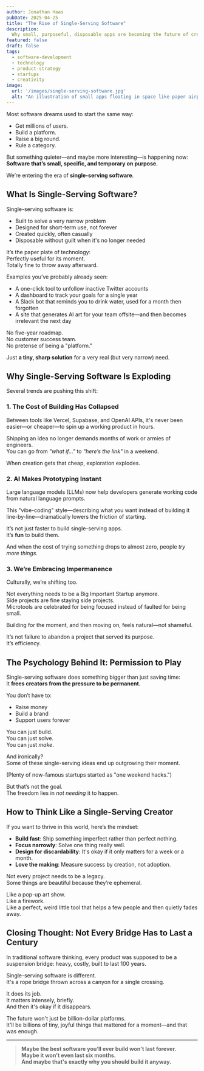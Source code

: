 ```yaml
---
author: Jonathan Haas
pubDate: 2025-04-25
title: "The Rise of Single-Serving Software"
description: 
  Why small, purposeful, disposable apps are becoming the future of creativity—and how AI and vibe-coding are accelerating the trend
featured: false
draft: false
tags:
  - software-development
  - technology
  - product-strategy
  - startups
  - creativity
image:
  url: '/images/single-serving-software.jpg'
  alt: "An illustration of small apps floating in space like paper airplanes, symbolizing fast, disposable software development"
---
```


Most software dreams used to start the same way:

- Get millions of users.
- Build a platform.
- Raise a big round.
- Rule a category.

But something quieter—and maybe more interesting—is happening now:  
**Software that’s small, specific, and temporary on purpose.**

We’re entering the era of **single-serving software**.

## What Is Single-Serving Software?

Single-serving software is:

- Built to solve a very narrow problem
- Designed for short-term use, not forever
- Created quickly, often casually
- Disposable without guilt when it's no longer needed

It’s the paper plate of technology:  
Perfectly useful for its moment.  
Totally fine to throw away afterward.

Examples you’ve probably already seen:

- A one-click tool to unfollow inactive Twitter accounts
- A dashboard to track your goals for a single year
- A Slack bot that reminds you to drink water, used for a month then forgotten
- A site that generates AI art for your team offsite—and then becomes irrelevant the next day

No five-year roadmap.  
No customer success team.  
No pretense of being a "platform."

Just **a tiny, sharp solution** for a very real (but very narrow) need.

## Why Single-Serving Software Is Exploding

Several trends are pushing this shift:

### 1. The Cost of Building Has Collapsed

Between tools like Vercel, Supabase, and OpenAI APIs, it's never been easier—or cheaper—to spin up a working product in hours.

Shipping an idea no longer demands months of work or armies of engineers.  
You can go from *"what if..."* to *"here’s the link"* in a weekend.

When creation gets that cheap, exploration explodes.

### 2. AI Makes Prototyping Instant

Large language models (LLMs) now help developers generate working code from natural language prompts.

This "vibe-coding" style—describing what you want instead of building it line-by-line—dramatically lowers the friction of starting.

It’s not just faster to build single-serving apps.  
It’s **fun** to build them.

And when the cost of trying something drops to almost zero, people *try more things.*

### 3. We’re Embracing Impermanence

Culturally, we’re shifting too.

Not everything needs to be a Big Important Startup anymore.  
Side projects are fine staying side projects.  
Microtools are celebrated for being focused instead of faulted for being small.

Building for the moment, and then moving on, feels natural—not shameful.

It’s not failure to abandon a project that served its purpose.  
It’s efficiency.

## The Psychology Behind It: Permission to Play

Single-serving software does something bigger than just saving time:  
It **frees creators from the pressure to be permanent.**

You don’t have to:

- Raise money
- Build a brand
- Support users forever

You can just build.  
You can just solve.  
You can just *make*.

And ironically?  
Some of these single-serving ideas end up outgrowing their moment.

(Plenty of now-famous startups started as "one weekend hacks.")

But that’s not the goal.  
The freedom lies in *not needing* it to happen.

## How to Think Like a Single-Serving Creator

If you want to thrive in this world, here’s the mindset:

- **Build fast**: Ship something imperfect rather than perfect nothing.
- **Focus narrowly**: Solve one thing really well.
- **Design for discardability**: It's okay if it only matters for a week or a month.
- **Love the making**: Measure success by creation, not adoption.

Not every project needs to be a legacy.  
Some things are beautiful because they’re ephemeral.

Like a pop-up art show.  
Like a firework.  
Like a perfect, weird little tool that helps a few people and then quietly fades away.

## Closing Thought: Not Every Bridge Has to Last a Century

In traditional software thinking, every product was supposed to be a suspension bridge: heavy, costly, built to last 100 years.

Single-serving software is different.  
It's a rope bridge thrown across a canyon for a single crossing.

It does its job.  
It matters intensely, briefly.  
And then it's okay if it disappears.

The future won't just be billion-dollar platforms.  
It'll be billions of tiny, joyful things that mattered for a moment—and that was enough.

---

> **Maybe the best software you’ll ever build won't last forever.  
> Maybe it won't even last six months.  
> And maybe that's exactly why you should build it anyway.**

